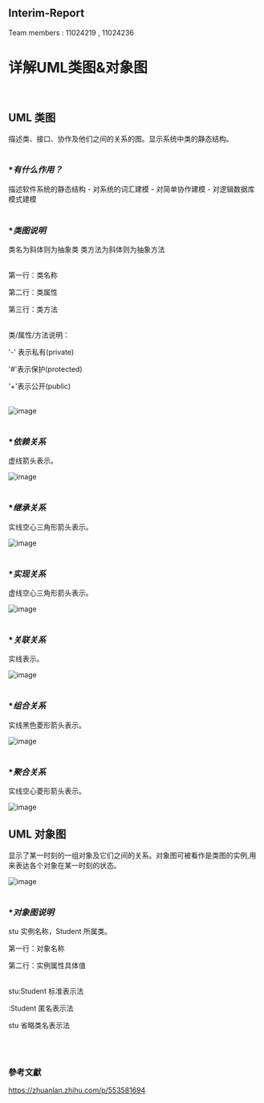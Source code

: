 ## Interim-Report
Team members : 11024219 , 11024236 


# 详解UML类图&对象图
<br />

## UML 类图
描述类、接口、协作及他们之间的关系的图。显示系统中类的静态结构。
<br />
<br />

### **有什么作用？*
描述软件系统的静态结构 - 对系统的词汇建模 - 对简单协作建模 - 对逻辑数据库模式建模
<br />
<br />

### **类图说明*
类名为斜体则为抽象类
类方法为斜体则为抽象方法
<br />
<br />

第一行：类名称

第二行：类属性

第三行：类方法
<br />
<br />

类/属性/方法说明：

'-' 表示私有(private)

'#'表示保护(protected)

'+'表示公开(public)
<br />
<br />

![image](https://github.com/muchen0926/Interim-Report/blob/main/1.jpg)
<br />
<br />

### **依赖关系*
虚线箭头表示。

![image](https://github.com/muchen0926/Interim-Report/blob/main/8.jpg)
<br />
<br />

### **继承关系*
实线空心三角形箭头表示。

![image](https://github.com/muchen0926/Interim-Report/blob/main/2.jpg)
<br />
<br />

### **实现关系*
虚线空心三角形箭头表示。

![image](https://github.com/muchen0926/Interim-Report/blob/main/3.jpg)
<br />
<br />

### **关联关系*
实线表示。

![image](https://github.com/muchen0926/Interim-Report/blob/main/4.jpg)
<br />
<br />

### **组合关系*
实线黑色菱形箭头表示。

![image](https://github.com/muchen0926/Interim-Report/blob/main/5.jpg)
<br />
<br />

### **聚合关系*
实线空心菱形箭头表示。

![image](https://github.com/muchen0926/Interim-Report/blob/main/6.jpg)


## UML 对象图
显示了某一时刻的一组对象及它们之间的关系。对象图可被看作是类图的实例,用来表达各个对象在某一时刻的状态。

![image](https://github.com/muchen0926/Interim-Report/blob/main/7.jpg)
<br />
<br />

### **对象图说明*

stu 实例名称，Student 所属类。

第一行：对象名称

第二行：实例属性具体值
<br />
<br />

stu:Student 标准表示法

:Student 匿名表示法

stu 省略类名表示法

<br />
<br />

### 參考文獻

https://zhuanlan.zhihu.com/p/553581694
